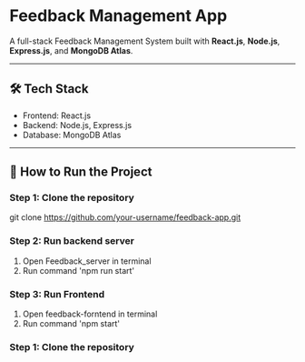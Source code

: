 # Feedback Management App

A full-stack Feedback Management System built with **React.js**, **Node.js**, **Express.js**, and **MongoDB Atlas**.

---

## 🛠 Tech Stack

- Frontend: React.js
- Backend: Node.js, Express.js
- Database: MongoDB Atlas

---

## 🚀 How to Run the Project

### Step 1: Clone the repository

git clone https://github.com/your-username/feedback-app.git

### Step 2: Run backend server
1. Open Feedback_server in terminal 
2. Run command 'npm run start'

### Step 3: Run Frontend 
1. Open feedback-forntend in terminal 
2. Run command 'npm start'

### Step 1: Clone the repository
